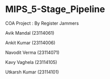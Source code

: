 # MIPS_5-Stage_Pipeline

COA Project : 
By Register Jammers


Avik Mandal (23114061)

Ankit Kumar (23114006)

Navodit Verma (23114071)

Kavy Vaghela (23114105)

Utkarsh Kumar (23114101)
